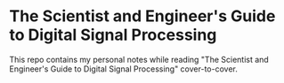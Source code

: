 
# The Scientist and Engineer's Guide to Digital Signal Processing

This repo contains my personal notes while reading "The Scientist and Engineer's Guide to Digital Signal Processing"
cover-to-cover.

